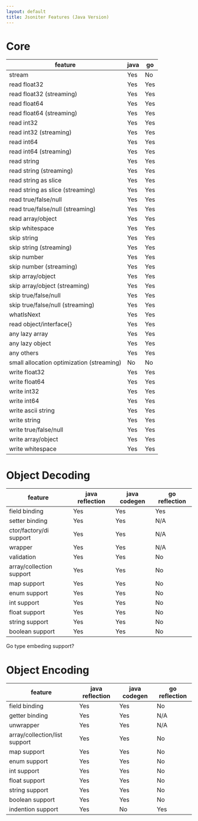 ```yaml
---
layout: default
title: Jsoniter Features (Java Version)
---
```


# Core

| feature | java | go |
| --- | --- | --- |
| stream | Yes | No |
| read float32 | Yes | Yes |
| read float32 (streaming) | Yes | Yes |
| read float64 | Yes | Yes |
| read float64 (streaming) | Yes | Yes |
| read int32 | Yes | Yes |
| read int32 (streaming) | Yes | Yes |
| read int64 | Yes | Yes |
| read int64 (streaming) | Yes | Yes |
| read string | Yes | Yes |
| read string (streaming) | Yes | Yes |
| read string as slice | Yes | Yes |
| read string as slice (streaming) | Yes | Yes |
| read true/false/null | Yes | Yes |
| read true/false/null (streaming) | Yes | Yes |
| read array/object | Yes | Yes |
| skip whitespace | Yes | Yes |
| skip string | Yes | Yes |
| skip string (streaming) | Yes | Yes |
| skip number | Yes | Yes |
| skip number (streaming) | Yes | Yes |
| skip array/object | Yes | Yes |
| skip array/object (streaming) | Yes | Yes |
| skip true/false/null | Yes | Yes |
| skip true/false/null (streaming) | Yes | Yes |
| whatIsNext | Yes | Yes |
| read object/interface{} | Yes | Yes |
| any lazy array | Yes | Yes |
| any lazy object | Yes | Yes |
| any others | Yes | Yes |
| small allocation optimization (streaming) | No | No |
| write float32 | Yes | Yes |
| write float64 | Yes | Yes |
| write int32 | Yes | Yes |
| write int64 | Yes | Yes |
| write ascii string | Yes | Yes |
| write string | Yes | Yes |
| write true/false/null | Yes | Yes |
| write array/object | Yes | Yes |
| write whitespace | Yes | Yes |

# Object Decoding

| feature | java reflection | java codegen | go reflection |
| --- | --- | --- | --- |
| field binding | Yes | Yes | Yes |
| setter binding | Yes | Yes | N/A |
| ctor/factory/di support | Yes | Yes | N/A |
| wrapper | Yes | Yes | N/A |
| validation | Yes | Yes | No |
| array/collection support | Yes | Yes | No |
| map support | Yes | Yes | No |
| enum support | Yes | Yes | No |
| int support | Yes | Yes | No |
| float support | Yes | Yes | No |
| string support | Yes | Yes | No |
| boolean support | Yes | Yes | No |

Go type embeding support?

# Object Encoding 

| feature | java reflection | java codegen | go reflection |
| --- | --- | --- | --- |
| field binding | Yes | Yes | No |
| getter binding | Yes | Yes | N/A |
| unwrapper | Yes | Yes | N/A |
| array/collection/list support | Yes | Yes | No |
| map support | Yes | Yes | No |
| enum support | Yes | Yes | No |
| int support | Yes | Yes | No |
| float support | Yes | Yes | No |
| string support | Yes | Yes | No |
| boolean support | Yes | Yes | No |
| indention support | Yes | No | Yes |
